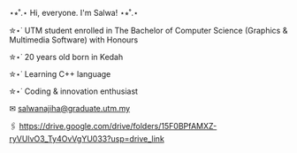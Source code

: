 ⋆⭒˚.⋆ Hi, everyone. I'm Salwa! ⋆⭒˚.⋆

✮⋆˙ UTM student enrolled in The Bachelor of Computer Science (Graphics & Multimedia Software) with Honours 

✮⋆˙ 20 years old born in Kedah

✮⋆˙ Learning C++ language

✮⋆˙ Coding & innovation enthusiast

✉ salwanajiha@graduate.utm.my

🖇️ https://drive.google.com/drive/folders/15F0BPfAMXZ-ryVUlvO3_Ty4OvVgYU033?usp=drive_link
